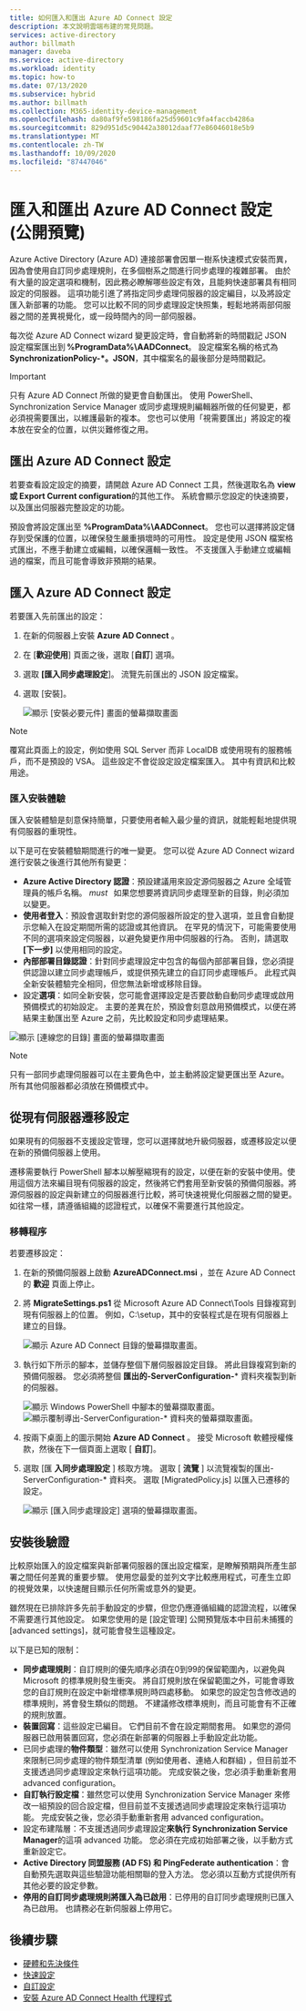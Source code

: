 ```yaml
---
title: 如何匯入和匯出 Azure AD Connect 設定
description: 本文說明雲端布建的常見問題。
services: active-directory
author: billmath
manager: daveba
ms.service: active-directory
ms.workload: identity
ms.topic: how-to
ms.date: 07/13/2020
ms.subservice: hybrid
ms.author: billmath
ms.collection: M365-identity-device-management
ms.openlocfilehash: da80af9fe598186fa25d59601c9fa4faccb4286a
ms.sourcegitcommit: 829d951d5c90442a38012daaf77e86046018e5b9
ms.translationtype: MT
ms.contentlocale: zh-TW
ms.lasthandoff: 10/09/2020
ms.locfileid: "87447046"
---
```

# <a name="import-and-export-azure-ad-connect-configuration-settings-public-preview"></a>匯入和匯出 Azure AD Connect 設定 (公開預覽) 

Azure Active Directory (Azure AD) 連接部署會因單一樹系快速模式安裝而異，因為會使用自訂同步處理規則，在多個樹系之間進行同步處理的複雜部署。 由於有大量的設定選項和機制，因此務必瞭解哪些設定有效，且能夠快速部署具有相同設定的伺服器。 這項功能引進了將指定同步處理伺服器的設定編目，以及將設定匯入新部署的功能。 您可以比較不同的同步處理設定快照集，輕鬆地將兩部伺服器之間的差異視覺化，或一段時間內的同一部伺服器。

每次從 Azure AD Connect wizard 變更設定時，會自動將新的時間戳記 JSON 設定檔案匯出到 **%ProgramData%\AADConnect**。 設定檔案名稱的格式為 **SynchronizationPolicy-*。JSON**，其中檔案名的最後部分是時間戳記。

> [!IMPORTANT]
> 只有 Azure AD Connect 所做的變更會自動匯出。 使用 PowerShell、Synchronization Service Manager 或同步處理規則編輯器所做的任何變更，都必須視需要匯出，以維護最新的複本。 您也可以使用「視需要匯出」將設定的複本放在安全的位置，以供災難修復之用。

## <a name="export-azure-ad-connect-settings"></a>匯出 Azure AD Connect 設定 

若要查看設定設定的摘要，請開啟 Azure AD Connect 工具，然後選取名為 **view 或 Export Current configuration**的其他工作。 系統會顯示您設定的快速摘要，以及匯出伺服器完整設定的功能。

預設會將設定匯出至 **%ProgramData%\AADConnect**。 您也可以選擇將設定儲存到受保護的位置，以確保發生嚴重損壞時的可用性。 設定是使用 JSON 檔案格式匯出，不應手動建立或編輯，以確保邏輯一致性。 不支援匯入手動建立或編輯過的檔案，而且可能會導致非預期的結果。

## <a name="import-azure-ad-connect-settings"></a>匯入 Azure AD Connect 設定

若要匯入先前匯出的設定：
 
1. 在新的伺服器上安裝 **Azure AD Connect** 。
1. 在 [**歡迎使用**] 頁面之後，選取 [**自訂**] 選項。
1. 選取 **[匯入同步處理設定**]。 流覽先前匯出的 JSON 設定檔案。
1. 選取 [安裝]。

   ![顯示 [安裝必要元件] 畫面的螢幕擷取畫面](media/how-to-connect-import-export-config/import1.png)

> [!NOTE]
> 覆寫此頁面上的設定，例如使用 SQL Server 而非 LocalDB 或使用現有的服務帳戶，而不是預設的 VSA。 這些設定不會從設定設定檔案匯入。 其中有資訊和比較用途。

### <a name="import-installation-experience"></a>匯入安裝體驗 

匯入安裝體驗是刻意保持簡單，只要使用者輸入最少量的資訊，就能輕鬆地提供現有伺服器的重現性。

以下是可在安裝體驗期間進行的唯一變更。 您可以從 Azure AD Connect wizard 進行安裝之後進行其他所有變更：
- **Azure Active Directory 認證**：預設建議用來設定源伺服器之 Azure 全域管理員的帳戶名稱。 *must*   如果您想要將資訊同步處理至新的目錄，則必須加以變更。
- **使用者登入**：預設會選取針對您的源伺服器所設定的登入選項，並且會自動提示您輸入在設定期間所需的認證或其他資訊。 在罕見的情況下，可能需要使用不同的選項來設定伺服器，以避免變更作用中伺服器的行為。 否則，請選取 **[下一步]** 以使用相同的設定。
- **內部部署目錄認證**：針對同步處理設定中包含的每個內部部署目錄，您必須提供認證以建立同步處理帳戶，或提供預先建立的自訂同步處理帳戶。 此程式與全新安裝體驗完全相同，但您無法新增或移除目錄。
- 設定**選項**：如同全新安裝，您可能會選擇設定是否要啟動自動同步處理或啟用預備模式的初始設定。 主要的差異在於，預設會刻意啟用預備模式，以便在將結果主動匯出至 Azure 之前，先比較設定和同步處理結果。

![顯示 [連線您的目錄] 畫面的螢幕擷取畫面](media/how-to-connect-import-export-config/import2.png)

> [!NOTE]
> 只有一部同步處理伺服器可以在主要角色中，並主動將設定變更匯出至 Azure。 所有其他伺服器都必須放在預備模式中。

## <a name="migrate-settings-from-an-existing-server"></a>從現有伺服器遷移設定 

如果現有的伺服器不支援設定管理，您可以選擇就地升級伺服器，或遷移設定以便在新的預備伺服器上使用。

遷移需要執行 PowerShell 腳本以解壓縮現有的設定，以便在新的安裝中使用。使用這個方法來編目現有伺服器的設定，然後將它們套用至新安裝的預備伺服器。將源伺服器的設定與新建立的伺服器進行比較，將可快速視覺化伺服器之間的變更。如往常一樣，請遵循組織的認證程式，以確保不需要進行其他設定。

### <a name="migration-process"></a>移轉程序 
若要遷移設定：

1. 在新的預備伺服器上啟動 **AzureADConnect.msi** ，並在 Azure AD Connect 的 **歡迎** 頁面上停止。

1. 將 **MigrateSettings.ps1** 從 Microsoft Azure AD Connect\Tools 目錄複寫到現有伺服器上的位置。 例如，C:\setup，其中的安裝程式是在現有伺服器上建立的目錄。

   ![顯示 Azure AD Connect 目錄的螢幕擷取畫面。](media/how-to-connect-import-export-config/migrate1.png)

1. 執行如下所示的腳本，並儲存整個下層伺服器設定目錄。 將此目錄複寫到新的預備伺服器。 您必須將整個 **匯出的-ServerConfiguration-*** 資料夾複製到新的伺服器。

   ![顯示 Windows PowerShell 中腳本的螢幕擷取畫面。 ](media/how-to-connect-import-export-config/migrate2.png)
    ![顯示覆制導出-ServerConfiguration-* 資料夾的螢幕擷取畫面。](media/how-to-connect-import-export-config/migrate3.png)

1. 按兩下桌面上的圖示開始 **Azure AD Connect** 。 接受 Microsoft 軟體授權條款，然後在下一個頁面上選取 [ **自訂**]。
1. 選取 [匯 **入同步處理設定** ] 核取方塊。 選取 [ **流覽** ] 以流覽複製的匯出-ServerConfiguration-* 資料夾。 選取 [MigratedPolicy.js] 以匯入已遷移的設定。

   ![顯示 [匯入同步處理設定] 選項的螢幕擷取畫面。](media/how-to-connect-import-export-config/migrate4.png)

## <a name="post-installation-verification"></a>安裝後驗證 

比較原始匯入的設定檔案與新部署伺服器的匯出設定檔案，是瞭解預期與所產生部署之間任何差異的重要步驟。 使用您最愛的並列文字比較應用程式，可產生立即的視覺效果，以快速醒目顯示任何所需或意外的變更。

雖然現在已排除許多先前手動設定的步驟，但您仍應遵循組織的認證流程，以確保不需要進行其他設定。 如果您使用的是 [設定管理] 公開預覽版本中目前未捕獲的 [advanced settings]，就可能會發生這種設定。

以下是已知的限制：
- **同步處理規則**：自訂規則的優先順序必須在0到99的保留範圍內，以避免與 Microsoft 的標準規則發生衝突。 將自訂規則放在保留範圍之外，可能會導致您的自訂規則在設定中新增標準規則時四處移動。 如果您的設定包含修改過的標準規則，將會發生類似的問題。 不建議修改標準規則，而且可能會有不正確的規則放置。
- **裝置回寫**：這些設定已編目。 它們目前不會在設定期間套用。 如果您的源伺服器已啟用裝置回寫，您必須在新部署的伺服器上手動設定此功能。
- 已同步處理的**物件類型**：雖然可以使用 Synchronization Service Manager 來限制已同步處理的物件類型清單 (例如使用者、連絡人和群組) ，但目前並不支援透過同步處理設定來執行這項功能。 完成安裝之後，您必須手動重新套用 advanced configuration。
- **自訂執行設定檔**：雖然您可以使用 Synchronization Service Manager 來修改一組預設的回合設定檔，但目前並不支援透過同步處理設定來執行這項功能。 完成安裝之後，您必須手動重新套用 advanced configuration。
- 設定布建階層：不支援透過同步處理設定**來執行 Synchronization Service Manager**的這項 advanced 功能。 您必須在完成初始部署之後，以手動方式重新設定它。
- **Active Directory 同盟服務 (AD FS) 和 PingFederate authentication**：會自動預先選取與這些驗證功能相關聯的登入方法。 您必須以互動方式提供所有其他必要的設定參數。
- **停用的自訂同步處理規則將匯入為已啟用**：已停用的自訂同步處理規則已匯入為已啟用。 也請務必在新伺服器上停用它。

 ## <a name="next-steps"></a>後續步驟

- [硬體和先決條件](how-to-connect-install-prerequisites.md) 
- [快速設定](how-to-connect-install-express.md)
- [自訂設定](how-to-connect-install-custom.md)
- [安裝 Azure AD Connect Health 代理程式](how-to-connect-health-agent-install.md) 
